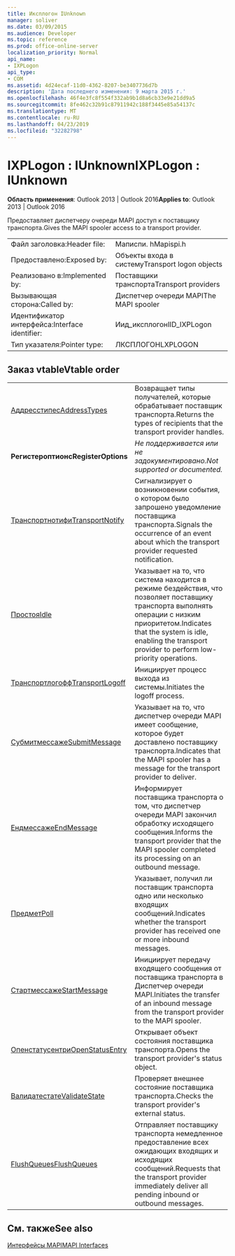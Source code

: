 ```yaml
---
title: Иксплогон IUnknown
manager: soliver
ms.date: 03/09/2015
ms.audience: Developer
ms.topic: reference
ms.prod: office-online-server
localization_priority: Normal
api_name:
- IXPLogon
api_type:
- COM
ms.assetid: 4d24ecaf-11d0-4362-8207-be3407736d7b
description: 'Дата последнего изменения: 9 марта 2015 г.'
ms.openlocfilehash: 46f4e3fc8f554f332ab9b1d8a6cb33e9e21dd9a5
ms.sourcegitcommit: 8fe462c32b91c87911942c188f3445e85a54137c
ms.translationtype: MT
ms.contentlocale: ru-RU
ms.lasthandoff: 04/23/2019
ms.locfileid: "32282798"
---
```

# <a name="ixplogon--iunknown"></a><span data-ttu-id="451a8-103">IXPLogon : IUnknown</span><span class="sxs-lookup"><span data-stu-id="451a8-103">IXPLogon : IUnknown</span></span>

  
  
<span data-ttu-id="451a8-104">**Область применения**: Outlook 2013 | Outlook 2016</span><span class="sxs-lookup"><span data-stu-id="451a8-104">**Applies to**: Outlook 2013 | Outlook 2016</span></span> 
  
<span data-ttu-id="451a8-105">Предоставляет диспетчеру очереди MAPI доступ к поставщику транспорта.</span><span class="sxs-lookup"><span data-stu-id="451a8-105">Gives the MAPI spooler access to a transport provider.</span></span> 
  
|||
|:-----|:-----|
|<span data-ttu-id="451a8-106">Файл заголовка:</span><span class="sxs-lookup"><span data-stu-id="451a8-106">Header file:</span></span>  <br/> |<span data-ttu-id="451a8-107">Маписпи. h</span><span class="sxs-lookup"><span data-stu-id="451a8-107">Mapispi.h</span></span>  <br/> |
|<span data-ttu-id="451a8-108">Предоставлено:</span><span class="sxs-lookup"><span data-stu-id="451a8-108">Exposed by:</span></span>  <br/> |<span data-ttu-id="451a8-109">Объекты входа в систему</span><span class="sxs-lookup"><span data-stu-id="451a8-109">Transport logon objects</span></span>  <br/> |
|<span data-ttu-id="451a8-110">Реализовано в:</span><span class="sxs-lookup"><span data-stu-id="451a8-110">Implemented by:</span></span>  <br/> |<span data-ttu-id="451a8-111">Поставщики транспорта</span><span class="sxs-lookup"><span data-stu-id="451a8-111">Transport providers</span></span>  <br/> |
|<span data-ttu-id="451a8-112">Вызывающая сторона:</span><span class="sxs-lookup"><span data-stu-id="451a8-112">Called by:</span></span>  <br/> |<span data-ttu-id="451a8-113">Диспетчер очереди MAPI</span><span class="sxs-lookup"><span data-stu-id="451a8-113">The MAPI spooler</span></span>  <br/> |
|<span data-ttu-id="451a8-114">Идентификатор интерфейса:</span><span class="sxs-lookup"><span data-stu-id="451a8-114">Interface identifier:</span></span>  <br/> |<span data-ttu-id="451a8-115">Иид_иксплогон</span><span class="sxs-lookup"><span data-stu-id="451a8-115">IID_IXPLogon</span></span>  <br/> |
|<span data-ttu-id="451a8-116">Тип указателя:</span><span class="sxs-lookup"><span data-stu-id="451a8-116">Pointer type:</span></span>  <br/> |<span data-ttu-id="451a8-117">ЛКСПЛОГОН</span><span class="sxs-lookup"><span data-stu-id="451a8-117">LXPLOGON</span></span>  <br/> |
   
## <a name="vtable-order"></a><span data-ttu-id="451a8-118">Заказ vtable</span><span class="sxs-lookup"><span data-stu-id="451a8-118">Vtable order</span></span>

|||
|:-----|:-----|
|[<span data-ttu-id="451a8-119">Аддресстипес</span><span class="sxs-lookup"><span data-stu-id="451a8-119">AddressTypes</span></span>](ixplogon-addresstypes.md) <br/> |<span data-ttu-id="451a8-120">Возвращает типы получателей, которые обрабатывает поставщик транспорта.</span><span class="sxs-lookup"><span data-stu-id="451a8-120">Returns the types of recipients that the transport provider handles.</span></span>  <br/> |
|<span data-ttu-id="451a8-121">**Регистероптионс**</span><span class="sxs-lookup"><span data-stu-id="451a8-121">**RegisterOptions**</span></span> <br/> | <span data-ttu-id="451a8-122">*Не поддерживается или не задокументировано.*</span><span class="sxs-lookup"><span data-stu-id="451a8-122">*Not supported or documented.*</span></span>  <br/> |
|[<span data-ttu-id="451a8-123">Транспортнотифи</span><span class="sxs-lookup"><span data-stu-id="451a8-123">TransportNotify</span></span>](ixplogon-transportnotify.md) <br/> |<span data-ttu-id="451a8-124">Сигнализирует о возникновении события, о котором было запрошено уведомление поставщика транспорта.</span><span class="sxs-lookup"><span data-stu-id="451a8-124">Signals the occurrence of an event about which the transport provider requested notification.</span></span>  <br/> |
|[<span data-ttu-id="451a8-125">Простоя</span><span class="sxs-lookup"><span data-stu-id="451a8-125">Idle</span></span>](ixplogon-idle.md) <br/> |<span data-ttu-id="451a8-126">Указывает на то, что система находится в режиме бездействия, что позволяет поставщику транспорта выполнять операции с низким приоритетом.</span><span class="sxs-lookup"><span data-stu-id="451a8-126">Indicates that the system is idle, enabling the transport provider to perform low-priority operations.</span></span>  <br/> |
|[<span data-ttu-id="451a8-127">Транспортлогофф</span><span class="sxs-lookup"><span data-stu-id="451a8-127">TransportLogoff</span></span>](ixplogon-transportlogoff.md) <br/> |<span data-ttu-id="451a8-128">Инициирует процесс выхода из системы.</span><span class="sxs-lookup"><span data-stu-id="451a8-128">Initiates the logoff process.</span></span>  <br/> |
|[<span data-ttu-id="451a8-129">Субмитмессаже</span><span class="sxs-lookup"><span data-stu-id="451a8-129">SubmitMessage</span></span>](ixplogon-submitmessage.md) <br/> |<span data-ttu-id="451a8-130">Указывает на то, что диспетчер очереди MAPI имеет сообщение, которое будет доставлено поставщику транспорта.</span><span class="sxs-lookup"><span data-stu-id="451a8-130">Indicates that the MAPI spooler has a message for the transport provider to deliver.</span></span>  <br/> |
|[<span data-ttu-id="451a8-131">Ендмессаже</span><span class="sxs-lookup"><span data-stu-id="451a8-131">EndMessage</span></span>](ixplogon-endmessage.md) <br/> |<span data-ttu-id="451a8-132">Информирует поставщика транспорта о том, что диспетчер очереди MAPI закончил обработку исходящего сообщения.</span><span class="sxs-lookup"><span data-stu-id="451a8-132">Informs the transport provider that the MAPI spooler completed its processing on an outbound message.</span></span>  <br/> |
|[<span data-ttu-id="451a8-133">Предмет</span><span class="sxs-lookup"><span data-stu-id="451a8-133">Poll</span></span>](ixplogon-poll.md) <br/> |<span data-ttu-id="451a8-134">Указывает, получил ли поставщик транспорта одно или несколько входящих сообщений.</span><span class="sxs-lookup"><span data-stu-id="451a8-134">Indicates whether the transport provider has received one or more inbound messages.</span></span>  <br/> |
|[<span data-ttu-id="451a8-135">Стартмессаже</span><span class="sxs-lookup"><span data-stu-id="451a8-135">StartMessage</span></span>](ixplogon-startmessage.md) <br/> |<span data-ttu-id="451a8-136">Инициирует передачу входящего сообщения от поставщика транспорта в Диспетчер очереди MAPI.</span><span class="sxs-lookup"><span data-stu-id="451a8-136">Initiates the transfer of an inbound message from the transport provider to the MAPI spooler.</span></span>  <br/> |
|[<span data-ttu-id="451a8-137">Опенстатусентри</span><span class="sxs-lookup"><span data-stu-id="451a8-137">OpenStatusEntry</span></span>](ixplogon-openstatusentry.md) <br/> |<span data-ttu-id="451a8-138">Открывает объект состояния поставщика транспорта.</span><span class="sxs-lookup"><span data-stu-id="451a8-138">Opens the transport provider's status object.</span></span>  <br/> |
|[<span data-ttu-id="451a8-139">Валидатестате</span><span class="sxs-lookup"><span data-stu-id="451a8-139">ValidateState</span></span>](ixplogon-validatestate.md) <br/> |<span data-ttu-id="451a8-140">Проверяет внешнее состояние поставщика транспорта.</span><span class="sxs-lookup"><span data-stu-id="451a8-140">Checks the transport provider's external status.</span></span>  <br/> |
|[<span data-ttu-id="451a8-141">FlushQueues</span><span class="sxs-lookup"><span data-stu-id="451a8-141">FlushQueues</span></span>](ixplogon-flushqueues.md) <br/> |<span data-ttu-id="451a8-142">Отправляет поставщику транспорта немедленное предоставление всех ожидающих входящих и исходящих сообщений.</span><span class="sxs-lookup"><span data-stu-id="451a8-142">Requests that the transport provider immediately deliver all pending inbound or outbound messages.</span></span>  <br/> |
   
## <a name="see-also"></a><span data-ttu-id="451a8-143">См. также</span><span class="sxs-lookup"><span data-stu-id="451a8-143">See also</span></span>



[<span data-ttu-id="451a8-144">Интерфейсы MAPI</span><span class="sxs-lookup"><span data-stu-id="451a8-144">MAPI Interfaces</span></span>](mapi-interfaces.md)

